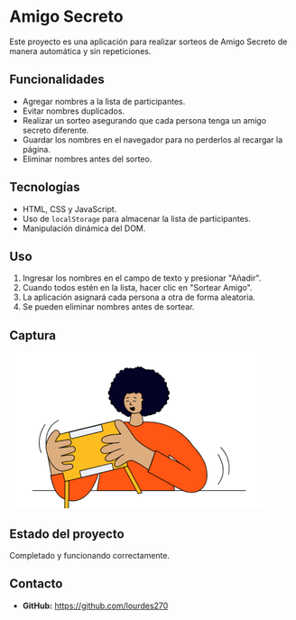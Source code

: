 
# Amigo Secreto  

Este proyecto es una aplicación para realizar sorteos de Amigo Secreto de manera automática y sin repeticiones.  

## Funcionalidades  
- Agregar nombres a la lista de participantes.  
- Evitar nombres duplicados.  
- Realizar un sorteo asegurando que cada persona tenga un amigo secreto diferente.  
- Guardar los nombres en el navegador para no perderlos al recargar la página.  
- Eliminar nombres antes del sorteo.  

## Tecnologías  
- HTML, CSS y JavaScript.  
- Uso de `localStorage` para almacenar la lista de participantes.  
- Manipulación dinámica del DOM.  

## Uso  
1. Ingresar los nombres en el campo de texto y presionar "Añadir".  
2. Cuando todos estén en la lista, hacer clic en "Sortear Amigo".  
3. La aplicación asignará cada persona a otra de forma aleatoria.  
4. Se pueden eliminar nombres antes de sortear.  

## Captura  
![Vista previa](assets/amigo-secreto.png)  

## Estado del proyecto  
Completado y funcionando correctamente.  

## Contacto  
- **GitHub:** https://github.com/lourdes270 

